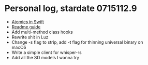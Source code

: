 # Personal log, stardate 0715112.9
- [Atomics in Swift](https://medium.com/macoclock/multi-threading-and-race-conditions-in-swift-13f3c8eb25c4)
- [Readme guide](https://dev.to/scottydocs/how-to-write-a-kickass-readme-5af9)
- Add multi-method class hooks
- Rewrite shit in Luz
- Change -s flag to strip, add -t flag for thinning universal binary on macOS
- Write a simple client for whisper-rs
- Add all the SD models I wanna try
